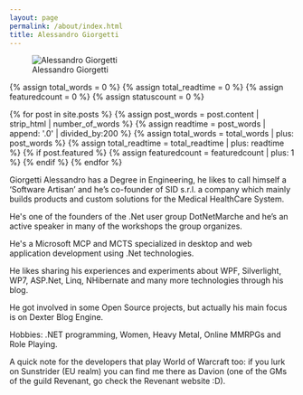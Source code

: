 ```yaml
---
layout: page
permalink: /about/index.html
title: Alessandro Giorgetti
---
```

<figure>
  <img src="{{ site.url }}/images/me.png" alt="Alessandro Giorgetti">
  <figcaption>Alessandro Giorgetti</figcaption>
</figure>

{% assign total_words = 0 %}
{% assign total_readtime = 0 %}
{% assign featuredcount = 0 %}
{% assign statuscount = 0 %}

{% for post in site.posts %}
    {% assign post_words = post.content | strip_html | number_of_words %}
    {% assign readtime = post_words | append: '.0' | divided_by:200 %}
    {% assign total_words = total_words | plus: post_words %}
    {% assign total_readtime = total_readtime | plus: readtime %}
    {% if post.featured %}
    {% assign featuredcount = featuredcount | plus: 1 %}
    {% endif %}
{% endfor %}


Giorgetti Alessandro has a Degree in Engineering, he likes to call himself a ‘Software Artisan’ and he’s co-founder of SID s.r.l. a company which mainly builds products and custom solutions for the Medical HealthCare System.

He's one of the founders of the .Net user group DotNetMarche and he’s an active speaker in many of the workshops the group organizes.

He's a Microsoft MCP and MCTS specialized in desktop and web application development using .Net technologies.

He likes sharing his experiences and experiments about WPF, Silverlight, WP7, ASP.Net, Linq, NHibernate and many more technologies through his blog.

He got involved in some Open Source projects, but actually his main focus is on Dexter Blog Engine.

Hobbies: .NET programming, Women, Heavy Metal, Online MMRPGs and Role Playing.

A quick note for the developers that play World of Warcraft too: if you lurk on Sunstrider (EU realm) you can find me there as Davion (one of the GMs of the guild Revenant, go check the Revenant website :D).